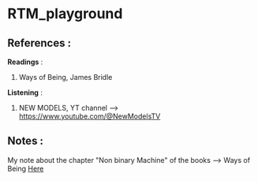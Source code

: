 # RTM_playground


## References :

**Readings** :

1. Ways of Being, James Bridle

**Listening** :

1. NEW MODELS, YT channel --> https://www.youtube.com/@NewModelsTV 

## Notes :

My note about the chapter "Non binary Machine" of the books --> Ways of Being [Here](./writing/chapter_Ways-of-Being.md)
